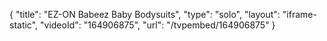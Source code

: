 {
    "title": "EZ-ON Babeez Baby Bodysuits",
    "type": "solo",
    "layout": "iframe-static",
    "videoId": "164906875",
    "url": "\/tvpembed\/164906875"
}